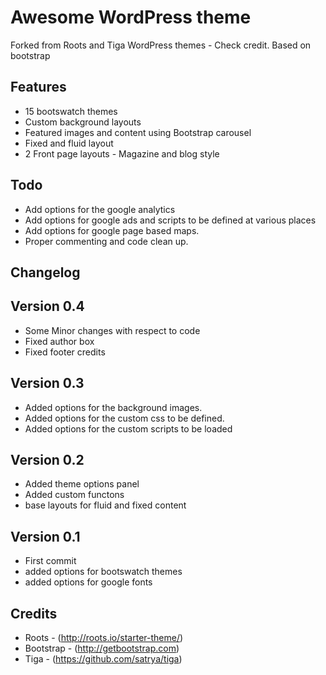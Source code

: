 
Awesome WordPress theme
======================================================================

Forked from Roots and Tiga WordPress themes - Check credit.
Based on bootstrap

## Features


- 15 bootswatch themes
- Custom background layouts
- Featured images and content using Bootstrap carousel
- Fixed and fluid layout
- 2 Front page layouts - Magazine and blog style


## Todo


- Add options for the google analytics
- Add options for google ads and scripts to be defined at various places
- Add options for google page based maps.
- Proper commenting and code clean up.



## Changelog



## Version 0.4


- Some Minor changes with respect to code
- Fixed author box
- Fixed footer credits

## Version 0.3

- Added options for the background images.
- Added options for the custom css to be defined.
- Added options for the custom scripts to be loaded


## Version 0.2

- Added theme options panel
- Added custom functons
- base layouts for fluid and fixed content

## Version 0.1

- First commit
- added options for bootswatch themes
- added options for google fonts



## Credits


- Roots - (http://roots.io/starter-theme/)
- Bootstrap - (http://getbootstrap.com)
- Tiga - (https://github.com/satrya/tiga)
